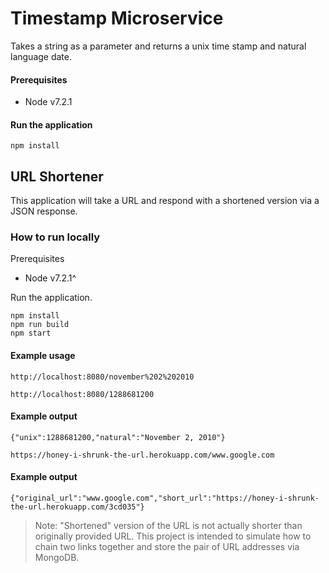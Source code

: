 # Timestamp Microservice
 Takes a string as a parameter and returns a unix time stamp and natural language date.

#### Prerequisites 

* Node v7.2.1

#### Run the application 
   
    npm install

## URL Shortener

This application will take a URL and respond with a shortened version via a JSON response.

### How to run locally

Prerequisites

* Node v7.2.1^

Run the application.

    npm install
    npm run build
    npm start

#### Example usage

`http://localhost:8080/november%202%202010`

`http://localhost:8080/1288681200`

#### Example output

`{"unix":1288681200,"natural":"November 2, 2010"}`

`https://honey-i-shrunk-the-url.herokuapp.com/www.google.com`

#### Example output

`{"original_url":"www.google.com","short_url":"https://honey-i-shrunk-the-url.herokuapp.com/3cd035"}`

>Note: "Shortened" version of the URL is not actually shorter than originally provided URL. This project is intended to simulate how to chain two links together and store the pair of URL addresses via MongoDB. 
